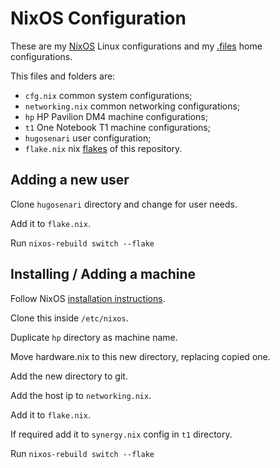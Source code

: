 # NixOS Configuration

These are my [NixOS](https://nixos.org/) Linux configurations and my [.files](https://github.com/nix-community/home-manager#home-manager-using-nix) home configurations.

This files and folders are:

- `cfg.nix` common system configurations;
- `networking.nix` common networking configurations;
- `hp` HP Pavilion DM4 machine configurations;
- `t1` One Notebook T1 machine configurations;
- `hugosenari` user configuration;
- `flake.nix` nix [flakes](https://www.tweag.io/blog/2020-05-25-flakes/) of this repository.

## Adding a new user

Clone `hugosenari` directory and change for user needs.

Add it to `flake.nix`.

Run `nixos-rebuild switch --flake`

## Installing / Adding a machine

Follow NixOS [installation instructions](https://nixos.org/manual/nixos/stable/index.html#sec-installation).

Clone this inside `/etc/nixos`.

Duplicate `hp` directory as machine name.

Move hardware.nix to this new directory, replacing copied one.

Add the new directory to git.

Add the host ip to `networking.nix`.

Add it to `flake.nix`.

If required add it to `synergy.nix` config in `t1` directory.

Run `nixos-rebuild switch --flake`
